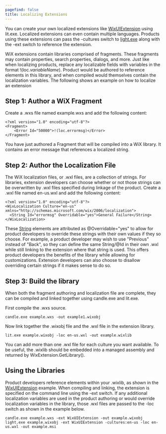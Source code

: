 ```yaml
---
pagefind: false
title: Localizing Extensions
---
```


You can create your own localized extensions like [WixUIExtension](../../wixui/wixui_dialog_library/) using lit.exe. Localized extensions can even contain multiple languages. Products using these extensions can pass the -cultures switch to [light.exe](../../overview/light/) along with the -ext switch to reference the extension.

WiX extensions contain libraries comprised of fragments. These fragments may contain properties, search properties, dialogs, and more. Just like when localizing products, replace any localizable fields with variables in the format !(loc.<i>variableName</i>). Product would be authored to reference elements in this library, and when compiled would themselves contain the localization variables.
The following shows an example on how to localize an extension

## Step 1: Author a WiX Fragment

Create a .wxs file named example.wxs and add the following content:

    <?xml version="1.0" encoding="utf-8"?>
    <Fragment>
        <Error Id="50000">!(loc.errormsg)</Error>
    </Fragment>

You have just authored a Fragment that will be compiled into a WiX library. It
contains an error message that references a localized string.

## Step 2: Author the Localization File

The WiX localization files, or .wxl files, are a collection of strings. For
libraries, extension developers can choose whether or not those strings can be
overwritten by .wxl files specified during linkage of the product. Create a .wxl
file named en-us.wxl and add the following content:

    <?xml version="1.0" encoding="utf-8"?>
    <WixLocalization Culture="en-us" xmlns="http://schemas.microsoft.com/wix/2006/localization">
      <String Id="errormsg" Overridable="yes">General Failure</String>
    </WixLocalization>

These [String](../../xsd/wixloc/string/) elements are attributed as @Overridable=&quot;yes&quot; to allow for product developers to override these strings with their own values if they so choose. For example, a product developer may wish to use &quot;Previous&quot; instead of &quot;Back&quot;, so they can define the same String/@Id in their own .wxl while still linking to the extension where that string is used. This offers product developers the benefits of the library while allowing for customizations. Extension developers can also choose to disallow overriding certain strings if it makes sense to do so.

## Step 3: Build the library

When both the fragment authoring and localization file are complete, they can be compiled and linked together using candle.exe and lit.exe.

First compile the .wxs source.

    candle.exe example.wxs -out example1.wixobj

Now link together the .wixobj file and the .wxl file in the extension library.

    lit.exe example.wixobj -loc en-us.wxl -out example.wixlib

You can add more than one .wxl file for each culture you want available. To be useful, the .wixlib should be embedded into a managed assembly and returned by WixExtension.GetLibrary().

## Using the Libraries

Product developers reference elements within your .wixlib, as shown in the [WixUIExtension](../../wixui/wixui_dialog_library/) example. When compiling and linking, the extension is specified on the command line using the -ext switch. If any additional localization variables are used in the product authoring or would override localization variables in the library, those .wxl files are passed to the -loc switch as shown in the example below.

    candle.exe example.wxs -ext WixUIExtension -out example.wixobj
    light.exe example.wixobj -ext WixUIExtension -cultures:en-us -loc en-us.wxl -out example.msi
